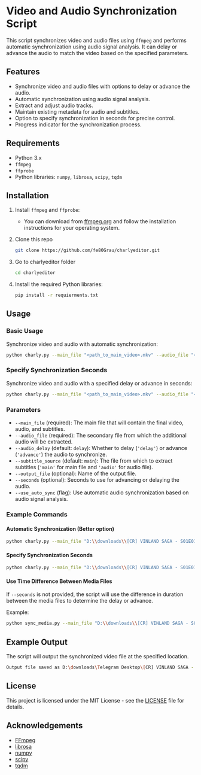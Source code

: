 # Video and Audio Synchronization Script

This script synchronizes video and audio files using `ffmpeg` and performs automatic synchronization using audio signal analysis. It can delay or advance the audio to match the video based on the specified parameters.

## Features

- Synchronize video and audio files with options to delay or advance the audio.
- Automatic synchronization using audio signal analysis.
- Extract and adjust audio tracks.
- Maintain existing metadata for audio and subtitles.
- Option to specify synchronization in seconds for precise control.
- Progress indicator for the synchronization process.

## Requirements

- Python 3.x
- `ffmpeg`
- `ffprobe`
- Python libraries: `numpy`, `librosa`, `scipy`, `tqdm`

## Installation

1. Install `ffmpeg` and `ffprobe`:
   - You can download from [ffmpeg.org](https://ffmpeg.org/download.html) and follow the installation instructions for your operating system.

2. Clone this repo
   ```sh
   git clone https://github.com/fe80Grau/charlyeditor.git
   ```

3. Go to charlyeditor folder
   ```sh
   cd charlyeditor
   ```

4. Install the required Python libraries:
   ```sh
   pip install -r requierments.txt
   ```

## Usage

### Basic Usage

Synchronize video and audio with automatic synchronization:
```sh
python charly.py --main_file "<path_to_main_video>.mkv" --audio_file "<path_to_audio_file>.mkv" --use_auto_sync --subtitle_source main
```

### Specify Synchronization Seconds

Synchronize video and audio with a specified delay or advance in seconds:
```sh
python charly.py --main_file "<path_to_main_video>.mkv" --audio_file "<path_to_audio_file>.mkv" --seconds <number_of_seconds> --audio_delay <delay|advance> --subtitle_source main
```

### Parameters

- `--main_file` (required): The main file that will contain the final video, audio, and subtitles.
- `--audio_file` (required): The secondary file from which the additional audio will be extracted.
- `--audio_delay` (default: `delay`): Whether to delay (`'delay'`) or advance (`'advance'`) the audio to synchronize.
- `--subtitle_source` (default: `main`): The file from which to extract subtitles (`'main'` for main file and `'audio'` for audio file).
- `--output_file` (optional): Name of the output file.
- `--seconds` (optional): Seconds to use for advancing or delaying the audio.
- `--use_auto_sync` (flag): Use automatic audio synchronization based on audio signal analysis.

### Example Commands

#### Automatic Synchronization (Better option)
```sh
python charly.py --main_file "D:\\downloads\\[CR] VINLAND SAGA - S01E01 [1080p].mkv" --audio_file "D:\\downloads\\VINLAND SAGA_S01E01_Episodio 1.mkv" --use_auto_sync --subtitle_source main
```

#### Specify Synchronization Seconds
```sh
python charly.py --main_file "D:\\downloads\\[CR] VINLAND SAGA - S01E01 [1080p].mkv" --audio_file "D:\\downloads\\VINLAND SAGA_S01E01_Episodio 1.mkv" --seconds 16.2 --audio_delay advance --subtitle_source main
```

#### Use Time Difference Between Media Files
If `--seconds` is not provided, the script will use the difference in duration between the media files to determine the delay or advance.

Example:
```sh
python sync_media.py --main_file "D:\\downloads\\[CR] VINLAND SAGA - S01E01 [1080p].mkv" --audio_file "D:\\downloads\\VINLAND SAGA_S01E01_Episodio 1.mkv" --audio_delay advance --subtitle_source main
```

## Example Output
The script will output the synchronized video file at the specified location.

```sh
Output file saved as D:\downloads\Telegram Desktop\[CR] VINLAND SAGA - S01E01 [1080p]_edited.mkv
```

## License
This project is licensed under the MIT License - see the [LICENSE](LICENSE) file for details.

## Acknowledgements
- [FFmpeg](https://ffmpeg.org/)
- [librosa](https://librosa.org/)
- [numpy](https://numpy.org/)
- [scipy](https://scipy.org/)
- [tqdm](https://tqdm.github.io/)
```
